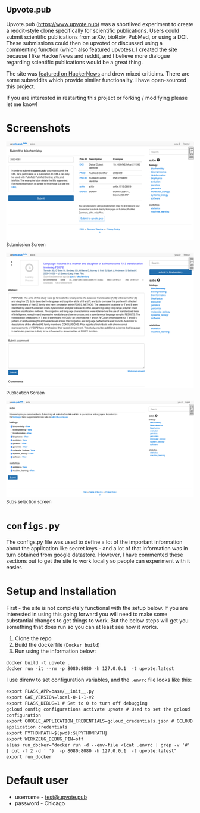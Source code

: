 Upvote.pub
---

Upvote.pub (https://www.upvote.pub) was a shortlived experiment to create a reddit-style clone specifically for scientific publications. Users could submit scientific publications from arXiv, bioRxiv, PubMed, or using a DOI. These submissions could then be upvoted or discussed using a commenting function (which also featured upvotes). I created the site because I like HackerNews and reddit, and I believe more dialogue regarding scientific publications would be a great thing.

The site was [featured on HackerNews](https://news.ycombinator.com/item?id=16273171) and drew mixed criticims. There are some subreddits which provide similar functionality. I have open-sourced this project.

If you are interested in restarting this project or forking / modifying please let me know!

# Screenshots

![screenshot 1](/images/screen1.png)
<small>Submission Screen</small>

![screenshot 1](/images/screen2.png)
<small>Publication Screen</small>

![screenshot 1](/images/screen3.png)
<small>Subs selection screen</small>


# `configs.py`

The configs.py file was used to define a lot of the important information about the application like secret keys - and a lot of that information was in turn obtained from google datastore. However, I have commented these sections out to get the site to work locally so people can experiment with it easier.

# Setup and Installation

First - the site is not completely functional with the setup below. If you are interested in using this going forward you will need to make some substantial changes to get things to work. But the below steps will get you something that does run so you can at least see how it works.

1. Clone the repo
2. Build the dockerfile (`Docker build`)
3. Run using the information below:

```
docker build -t upvote .
docker run -it --rm -p 8080:8080 -h 127.0.0.1  -t upvote:latest
```

I use direnv to set configuration variables, and the `.envrc` file looks like this:

```
export FLASK_APP=base/__init__.py
export GAE_VERSION=local-0-1-1-v2
export FLASK_DEBUG=1 # Set to 0 to turn off debugging
gcloud config configurations activate upvote # Used to set the gcloud configuration
export GOOGLE_APPLICATION_CREDENTIALS=gcloud_credentials.json # GCLOUD application credentials
export PYTHONPATH=$(pwd):${PYTHONPATH}
export WERKZEUG_DEBUG_PIN=off
alias run_docker="docker run -d --env-file <(cat .envrc | grep -v '#' | cut -f 2 -d ' ')  -p 8080:8080 -h 127.0.0.1  -t upvote:latest"
export run_docker
```

# Default user

* username - test@upvote.pub
* password - Chicago
